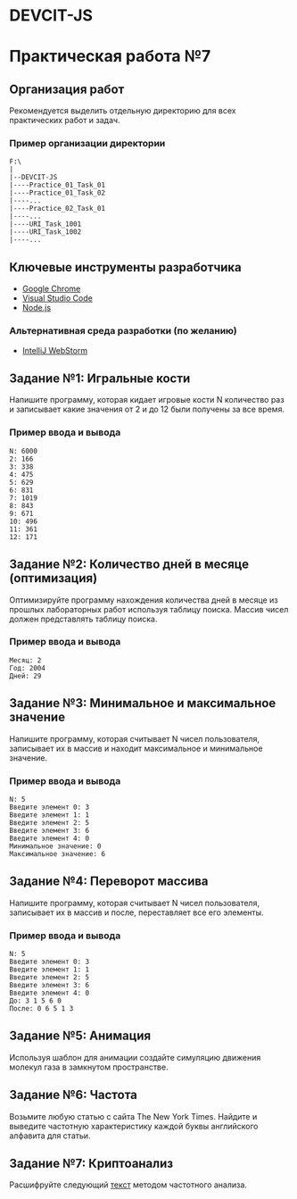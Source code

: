 # DEVCIT-JS
Практическая работа №7
======================

## Организация работ

Рекомендуется выделить отдельную директорию для всех практических работ и задач.

### Пример организации директории

```
F:\
|
|--DEVCIT-JS
|----Practice_01_Task_01
|----Practice_01_Task_02
|----...
|----Practice_02_Task_01
|----...
|----URI_Task_1001
|----URI_Task_1002
|----...
```

## Ключевые инструменты разработчика

* [Google Chrome](https://www.google.com/chrome)
* [Visual Studio Code](https://code.visualstudio.com)
* [Node.js](https://nodejs.org/en)

### Альтернативная среда разработки (по желанию)

* [IntelliJ WebStorm](https://www.jetbrains.com/webstorm)

## Задание №1: Игральные кости

Напишите программу, которая кидает игровые кости N количество раз и записывает
какие значения от 2 и до 12 были получены за все время.

### Пример ввода и вывода

```
N: 6000
2: 166
3: 338
4: 475
5: 629
6: 831
7: 1019
8: 843
9: 671
10: 496
11: 361
12: 171
```

## Задание №2: Количество дней в месяце (оптимизация)

Оптимизируйте программу нахождения количества дней в месяце из прошлых
лабораторных работ используя таблицу поиска. Массив чисел должен представлять
таблицу поиска.

### Пример ввода и вывода

```
Месяц: 2
Год: 2004
Дней: 29
```

## Задание №3: Минимальное и максимальное значение

Напишите программу, которая считывает N чисел пользователя, записывает их в
массив и находит максимальное и минимальное значение.

### Пример ввода и вывода

```
N: 5
Введите элемент 0: 3
Введите элемент 1: 1
Введите элемент 2: 5
Введите элемент 3: 6
Введите элемент 4: 0
Минимальное значение: 0
Максимальное значение: 6
```

## Задание №4: Переворот массива

Напишите программу, которая считывает N чисел пользователя, записывает их в
массив и после, переставляет все его элементы.

### Пример ввода и вывода

```
N: 5
Введите элемент 0: 3
Введите элемент 1: 1
Введите элемент 2: 5
Введите элемент 3: 6
Введите элемент 4: 0
До: 3 1 5 6 0
После: 0 6 5 1 3
```

## Задание №5: Анимация

Используя шаблон для анимации создайте симуляцию движения молекул газа в замкнутом пространстве.

## Задание №6: Частота

Возьмите любую статью с сайта The New York Times. Найдите и выведите частотную характеристику каждой буквы английского алфавита для статьи.

## Задание №7: Криптоанализ

Расшифруйте следующий [текст](https://drive.google.com/file/d/19Q60HCDDswcSA_BvWlVV-Q641Vs2i1KA/view?usp=sharing) методом частотного анализа.
